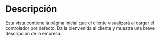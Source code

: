 # Descripción #

Esta vista contiene la página inicial que el cliente visualizará al cargar el controlador por defecto.
Da la bienvenida al cliente y muestra una breve descripción de la empresa.